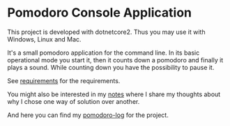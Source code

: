 # Pomodoro Console Application

This project is developed with dotnetcore2. 
Thus you may use it with Windows, Linux and Mac.

It's a small pomodoro application for the command line.
In its basic operational mode you start it, then it counts down a pomodoro and
finally it plays a sound. While counting down you have the possibility to pause it.

See [requirements](Documentation/Requirements.md) for the requirements.

You might also be interested in my [notes](Documentation/Notes.md) where I share my thoughts about why I chose one way of solution over another. 

And here you can find my [pomodoro-log](Documentation/Pomodoro-Log.md) for the project.
